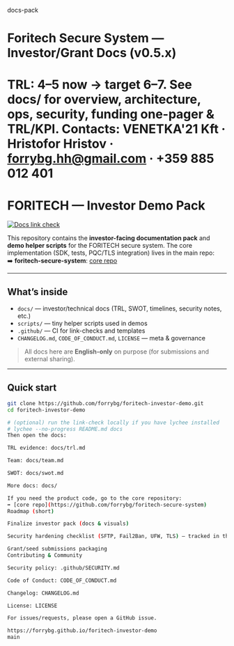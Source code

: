 docs-pack
# Foritech Secure System — Investor/Grant Docs (v0.5.x)
TRL: 4–5 now → target 6–7. See docs/ for overview, architecture, ops, security, funding one-pager & TRL/KPI.
Contacts: VENETKA'21 Kft · Hristofor Hristov · forrybg.hh@gmail.com · +359 885 012 401
=======
# FORITECH — Investor Demo Pack

[![Docs link check](https://github.com/forrybg/foritech-investor-demo/actions/workflows/docs-check.yml/badge.svg)](https://github.com/forrybg/foritech-investor-demo/actions/workflows/docs-check.yml)

This repository contains the **investor-facing documentation pack** and **demo helper scripts** for the FORITECH secure system.
The core implementation (SDK, tests, PQC/TLS integration) lives in the main repo:  
➡️ **foritech-secure-system**: [core repo](https://github.com/forrybg/foritech-secure-system)

---

## What’s inside

- `docs/` — investor/technical docs (TRL, SWOT, timelines, security notes, etc.)
- `scripts/` — tiny helper scripts used in demos
- `.github/` — CI for link-checks and templates
- `CHANGELOG.md`, `CODE_OF_CONDUCT.md`, `LICENSE` — meta & governance

> All docs here are **English-only** on purpose (for submissions and external sharing).

---

## Quick start

```bash
git clone https://github.com/forrybg/foritech-investor-demo.git
cd foritech-investor-demo

# (optional) run the link-check locally if you have lychee installed
# lychee --no-progress README.md docs
Then open the docs:

TRL evidence: docs/trl.md

Team: docs/team.md

SWOT: docs/swot.md

More docs: docs/

If you need the product code, go to the core repository:
➡️ [core repo](https://github.com/forrybg/foritech-secure-system)
Roadmap (short)

Finalize investor pack (docs & visuals)

Security hardening checklist (SFTP, Fail2Ban, UFW, TLS) — tracked in the core repo

Grant/seed submissions packaging
Contributing & Community

Security policy: .github/SECURITY.md

Code of Conduct: CODE_OF_CONDUCT.md

Changelog: CHANGELOG.md

License: LICENSE

For issues/requests, please open a GitHub issue.

https://forrybg.github.io/foritech-investor-demo
main
